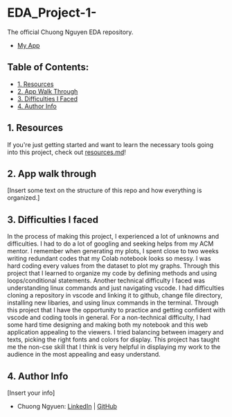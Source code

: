 # EDA_Project-1-

The official Chuong Nguyen EDA repository.

- [My App](https://chuongnguyen26-eda-project-1-application-n7yexu.streamlit.app)

## Table of Contents:
- [1. Resources](https://github.com/chuongnguyen26/EDA_Project-1#1-resources)
- [2. App Walk Through](https://github.com/chuongnguyen26/EDA_Project-1#2-app-walk-through)
- [3. Difficulties I Faced](https://github.com/chuongnguyen26/EDA_Project-1#3-difficulties-we-faced)
- [4. Author Info](https://github.com/chuongnguyen26/EDA_Project-1#4-author-info)

## 1. Resources

If you're just getting started and want to learn the necessary tools going into this project, check out [resources.md](https://github.com/acmucsd-projects/fa22-ai-team-3/blob/main/resources.md)!

## 2. App walk through

[Insert some text on the structure of this repo and how everything is organized.]

## 3. Difficulties I faced

In the process of making this project, I experienced a lot of unknowns and difficulties. I had to do a lot of googling and seeking helps from my ACM mentor. I remember when generating my plots, I spent close to two weeks writing redundant codes that my Colab notebook looks so messy. I was hard coding every values from the dataset to plot my graphs. Through this project that I learned to organize my code by defining methods and using loops/conditional statements. Another technical difficulty I faced was understanding linux commands and just navigating vscode. I had difficulties cloning a repository in vscode and linking it to github, change file directory, installing new libaries, and using linux commands in the terminal. Through this project that I have the opportunity to practice and getting confident with vscode and coding tools in general. For a non-technical difficulty, I had some hard time designing and making both my notebook and this web application appealing to the viewers. I tried balancing between imagery and texts, picking the right fonts and colors for display. This project has taught me the non-cse skill that I think is very helpful in displaying my work to the audience in the most appealing and easy understand.

## 4. Author Info

[Insert your info]

- Chuong Ngyuen:            [LinkedIn](https://www.linkedin.com/in/chuong-nguyen-profile) | [GitHub](https://github.com/chuongnguyen26)
         

